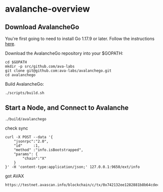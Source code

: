 # avalanche-overview

## Download AvalancheGo

You're first going to need to install Go 1.17.9 or later. Follow the instructions [here](https://go.dev/doc/install).

Download the AvalancheGo repository into your $GOPATH:

```
cd $GOPATH
mkdir -p src/github.com/ava-labs
git clone git@github.com:ava-labs/avalanchego.git
cd avalanchego
```

Build AvalancheGo:

```
./scripts/build.sh
```

## Start a Node, and Connect to Avalanche

```
./build/avalanchego
```

check sync

```
curl -X POST --data '{
    "jsonrpc":"2.0",
    "id"     :1,
    "method" :"info.isBootstrapped",
    "params": {
        "chain":"X"
    }
}' -H 'content-type:application/json;' 127.0.0.1:9650/ext/info
```

got AVAX
```
https://testnet.avascan.info/blockchain/c/tx/0x742132ee1282881b8b64cdecea20fe70b1c52ef2f95a2880fcfe07724517521f
```